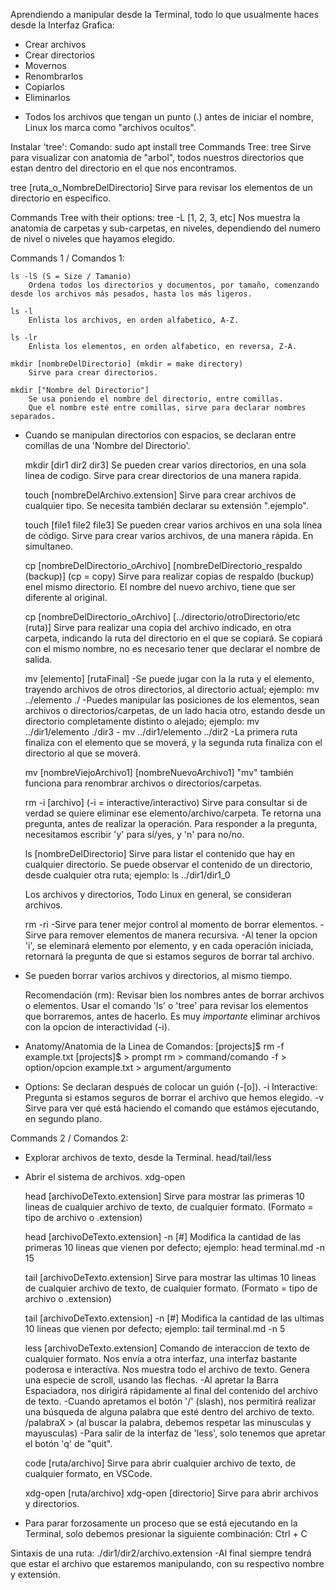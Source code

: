Aprendiendo a manipular desde la Terminal, todo lo que usualmente haces desde la Interfaz Grafica:

-   Crear archivos
-   Crear directorios
-   Movernos
-   Renombrarlos
-   Copiarlos
-   Eliminarlos


* Todos los archivos que tengan un punto (.) antes de iniciar el nombre, Linux los marca como "archivos ocultos".


Instalar 'tree':
    Comando:
        sudo apt install tree
Commands Tree:
tree
    Sirve para visualizar con anatomia de "arbol", todos nuestros directorios que estan dentro del directorio en el que nos encontramos.

tree [ruta_o_NombreDelDirectorio]
    Sirve para revisar los elementos de un directorio en especifico.

Commands Tree with their options:
    tree -L [1, 2, 3, etc]
        Nos muestra la anatomia de carpetas y sub-carpetas, en niveles, dependiendo del numero de nivel o niveles que hayamos elegido.


Commands 1 / Comandos 1:

    ls -lS (S = Size / Tamanio)
        Ordena todos los directorios y documentos, por tamaño, comenzando desde los archivos más pesados, hasta los más ligeros.
    
    ls -l
        Enlista los archivos, en orden alfabetico, A-Z.
    
    ls -lr
        Enlista los elementos, en orden alfabetico, en reversa, Z-A.
    
    mkdir [nombreDelDirectorio] (mkdir = make directory)
        Sirve para crear directorios.

    mkdir ["Nombre del Directorio"]
        Se usa poniendo el nombre del directorio, entre comillas.
        Que el nombre esté entre comillas, sirve para declarar nombres separados.

* Cuando se manipulan directorios con espacios, se declaran entre comillas de una 'Nombre del Directorio'.
    

    mkdir [dir1 dir2 dir3]
        Se pueden crear varios directorios, en una sola linea de codigo.
        Sirve para crear directorios de una manera rapida.
    
    touch [nombreDelArchivo.extension]
        Sirve para crear archivos de cualquier tipo.
        Se necesita también declarar su extensión ".ejemplo".

    touch [file1 file2 file3]
        Se pueden crear varios archivos en una sola línea de código.
        Sirve para crear varios archivos, de una manera rápida. En simultaneo.
    
    cp [nombreDelDirectorio_oArchivo] [nombreDelDirectorio_respaldo (backup)] (cp = copy)
        Sirve para realizar copias de respaldo (buckup) enel mismo directorio.
        El nombre del nuevo archivo, tiene que ser diferente al original.
    
    cp [nombreDelDirectorio_oArchivo] [../directorio/otroDirectorio/etc (ruta)]
        Sirve para realizar una copia del archivo indicado, en otra carpeta, indicando la ruta del directorio en el que se copiará.
        Se copiará con el mismo nombre, no es necesario tener que declarar el nombre de salida.
    
    mv [elemento] [rutaFinal]
        -Se puede jugar con la la ruta y el elemento, trayendo archivos de otros directorios, al directorio actual; ejemplo: mv ../elemento ./
        -Puedes manipular las posiciones de los elementos, sean archivos o directorios/carpetas, de un lado hacia otro, estando desde un directorio completamente distinto o alejado; ejemplo: mv ../dir1/elemento ./dir3    -   mv ../dir1/elemento ../dir2
        -La primera ruta finaliza con el elemento que se moverá, y la segunda ruta finaliza con el directorio al que se moverá.
    
    mv [nombreViejoArchivo1] [nombreNuevoArchivo1]
        "mv" también funciona para renombrar archivos o directorios/carpetas.
    
    rm -i [archivo] (-i = interactive/interactivo)
        Sirve para consultar si de verdad se quiere eliminar ese elemento/archivo/carpeta.
        Te retorna una pregunta, antes de realizar la operación.
        Para responder a la pregunta, necesitamos escribir 'y' para sí/yes, y 'n' para no/no.
    
    ls [nombreDelDirectorio]
        Sirve para listar el contenido que hay en cualquier directorio.
        Se puede observar el contenido de un directorio, desde cualquier otra ruta; ejemplo: ls ../dir1/dir1_0
    
    
    Los archivos y directorios, Todo Linux en general, se consideran archivos.

    rm -ri
        -Sirve para tener mejor control al momento de borrar elementos.
        -Sirve para remover elementos de manera recursiva.
        -Al tener la opcion 'i', se eleminará elemento por elemento, y en cada operación iniciada, retornará la pregunta de que si estamos seguros de borrar tal archivo.
    
* Se pueden borrar varios archivos y directorios, al mismo tiempo.

    Recomendación (rm):
        Revisar bien los nombres antes de borrar archivos o elementos.
        Usar el comando 'ls' o 'tree' para revisar los elementos que borraremos, antes de hacerlo.
        Es muy *importante* eliminar archivos con la opcion de interactividad (-i).
    

* Anatomy/Anatomia de la Linea de Comandos:
    [projects]$ rm -f example.txt
                [projects]$ > prompt
                rm          > command/comando
                -f          > option/opcion
                example.txt > argument/argumento


* Options:
    Se declaran después de colocar un guión (-[o]).
    -i
        Interactive: Pregunta si estamos seguros de borrar el archivo que hemos elegido.
    -v
        Sirve para ver qué está haciendo el comando que estámos ejecutando, en segundo plano.


Commands 2 / Comandos 2:

-   Explorar archivos de texto, desde la Terminal. head/tail/less
-   Abrir el sistema de archivos. xdg-open


    head [archivoDeTexto.extension]
        Sirve para mostrar las primeras 10 lineas de cualquier archivo de texto, de cualquier formato. (Formato = tipo de archivo o .extension)
    
    head [archivoDeTexto.extension] -n [#]
        Modifica la cantidad de las primeras 10 lineas que vienen por defecto; ejemplo: head terminal.md -n 15
    
    tail [archivoDeTexto.extension]
        Sirve para mostrar las ultimas 10 lineas de cualquier archivo de texto, de cualquier formato. (Formato = tipo de archivo o .extension)
    
    tail [archivoDeTexto.extension] -n [#]
        Modifica la cantidad  de las ultimas 10 lineas que vienen por defecto; ejemplo: tail terminal.md -n 5
    
    less [archivoDeTexto.extension]
        Comando de interaccion de texto de cualquier formato.
        Nos envía a otra interfaz, una interfaz bastante poderosa e interactiva.
        Nos muestra todo el archivo de texto.
        Genera una especie de scroll, usando las flechas.
        -Al apretar la Barra Espaciadora, nos dirigirá rápidamente al final del contenido del archivo de texto.
        -Cuando apretamos el botón '/' (slash), nos permitirá realizar una búsqueda de alguna palabra que esté dentro del archivo de texto.
            /palabraX   > (al buscar la palabra, debemos respetar las minusculas y mayusculas)
        -Para salir de la interfaz de 'less', solo tenemos que apretar el botón 'q' de "quit".
    
    code [ruta/archivo]
        Sirve para abrir cualquier archivo de texto, de cualquier formato, en VSCode.

    xdg-open [ruta/archivo]
    xdg-open [directorio]
        Sirve para abrir archivos y directorios.


* Para parar forzosamente un proceso que se está ejecutando en la Terminal, solo debemos presionar la siguiente combinación: Ctrl + C


Sintaxis de una ruta:
    ./dir1/dir2/archivo.extension
        -Al final siempre tendrá que estar el archivo que estaremos manipulando, con su respectivo nombre y extensión.

    